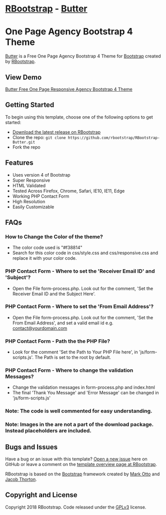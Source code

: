 # [RBootstrap](http://rbootstrap.com/) - [Butter](http://rbootstrap.com/butter/)

#  One Page Agency Bootstrap 4 Theme

[Butter](http://rbootstrap.com/butter/) is a Free One Page Agency Bootstrap 4 Theme for [Bootstrap](http://getbootstrap.com/) created by [RBootstrap](http://rbootstrap.com/).

## View Demo

[Butter Free One Page Responsive Agency Bootstrap 4 Theme](https://rbootstrap.github.io/butter/)

## Getting Started

To begin using this template, choose one of the following options to get started:
* [Download the latest release on RBootstrap](http://rbootstrap.com/butter/)
* Clone the repo: `git clone https://github.com/rbootstrap/RBootstrap-Butter.git`
* Fork the repo

## Features
* Uses version 4 of Bootstrap
* Super Responsive
* HTML Validated
* Tested Across Firefox, Chrome, Safari, IE10, IE11, Edge
* Working PHP Contact Form
* High Resolution
* Easily Customizable

## FAQs
### How to Change the Color of the theme?
* The color code used is "#f38814"
* Search for this color code in css/style.css and css/responsive.css and replace it with your color code.

### PHP Contact Form - Where to set the 'Receiver Email ID' and 'Subject'?
* Open the File form-process.php. Look out for the comment, 'Set the Receiver Email ID and the Subject Here'.

### PHP Contact Form - Where to set the 'From Email Address'?
* Open the File form-process.php. Look out for the comment, 'Set the From Email Address', and set a valid email id e.g.
contact@yourdomain.com

### PHP Contact Form - Path the the PHP File?
* Look for the comment 'Set the Path to Your PHP File here', in 'js/form-scripts.js'. The Path is set to the root by default.

### PHP Contact Form - Where to change the validation Messages?
* Change the validation messages in form-process.php and index.html
* The final 'Thank You Message' and 'Error Message' can be changed in 'js/form-scripts.js'

### Note: The code is well commented for easy understanding.

### Note: Images in the are not a part of the download package. Instead placeholders are included. 

## Bugs and Issues

Have a bug or an issue with this template? [Open a new issue](https://github.com/rbootstrap/RBootstrap-Butter/issues) here on GitHub or leave a comment on the [template overview page at RBootstrap](http://rbootstrap.com/butter/).

RBootstrap is based on the [Bootstrap](http://getbootstrap.com/) framework created by [Mark Otto](https://twitter.com/mdo) and [Jacob Thorton](https://twitter.com/fat).

## Copyright and License

Copyright 2018 RBootstrap. Code released under the [GPLv3](https://github.com/rbootstrap/RBootstrap-Butter/blob/master/LICENSE) license.
